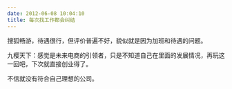 ```yaml
---
date: 2012-06-08 10:04:10
title: 每次找工作都会纠结
---
```



<p>
	搜狐畅游，待遇很行，但评价普遍不好，貌似就是因为加班和待遇的问题。
</p>
<p>
	九樱天下：感觉是未来电商的引领者，只是不知道自己在里面的发展情况，再玩这一回吧，下次就直接创业得了。
</p>
<p>
	不信就没有符合自己理想的公司。
</p>
<p>
	<br />
</p>